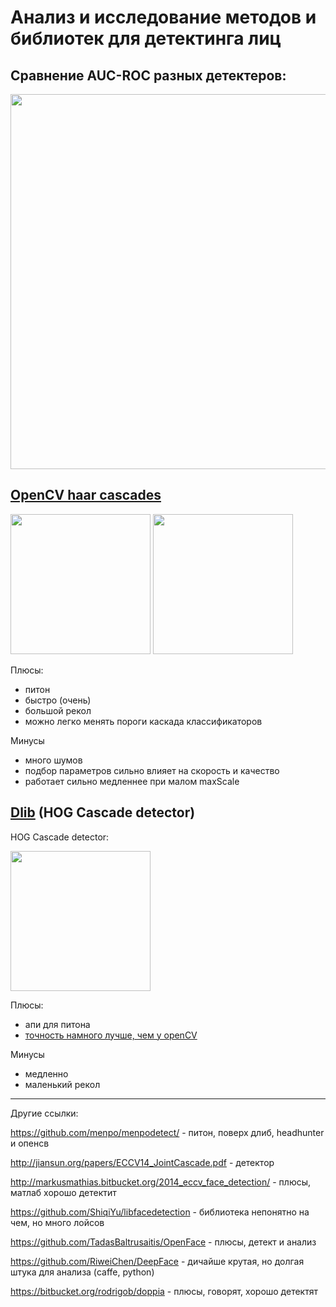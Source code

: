 # Анализ и исследование методов и библиотек для детектинга лиц


## Сравнение AUC-ROC разных детектеров:
<img src="http://www.cbsr.ia.ac.cn/faceevaluation/images/figures/curves/whole.png" width="600">

## [OpenCV haar cascades](http://docs.opencv.org/trunk/d7/d8b/tutorial_py_face_detection.html)

<img src="http://docs.opencv.org/trunk/haar_features.jpg" width="224">
<img src="http://docs.opencv.org/trunk/haar.png" width="224">

Плюсы:
+ питон
+ быстро (очень)
+ большой рекол
+ можно легко менять пороги каскада классификаторов

Минусы
- много шумов
- подбор параметров сильно влияет на скорость и качество
- работает сильно медленнее при малом maxScale


## [Dlib](http://docs.opencv.org/trunk/d7/d8b/tutorial_py_face_detection.html) (HOG Cascade detector)

HOG Cascade detector:

<img src="http://1.bp.blogspot.com/-pPgDErLVJ_k/UvBGZk22ZXI/AAAAAAAAALs/c0mJmAVZnQE/s1600/face_fhog_filters.png" width="224">

Плюсы:
+ апи для питона
+ [точность намного лучше, чем у openCV](https://www.youtube.com/watch?v=LsK0hzcEyHI)

Минусы
- медленно
- маленький рекол


__________________

Другие ссылки:

https://github.com/menpo/menpodetect/ - питон, поверх длиб, headhunter и опенсв

http://jiansun.org/papers/ECCV14_JointCascade.pdf - детектор

http://markusmathias.bitbucket.org/2014_eccv_face_detection/ - плюсы, матлаб хорошо детектит 

https://github.com/ShiqiYu/libfacedetection - библиотека непонятно на чем, но много лойсов

https://github.com/TadasBaltrusaitis/OpenFace - плюсы, детект и анализ

https://github.com/RiweiChen/DeepFace - дичайше крутая, но долгая штука для анализа (caffe, python)

https://bitbucket.org/rodrigob/doppia - плюсы, говорят, хорошо детектят




